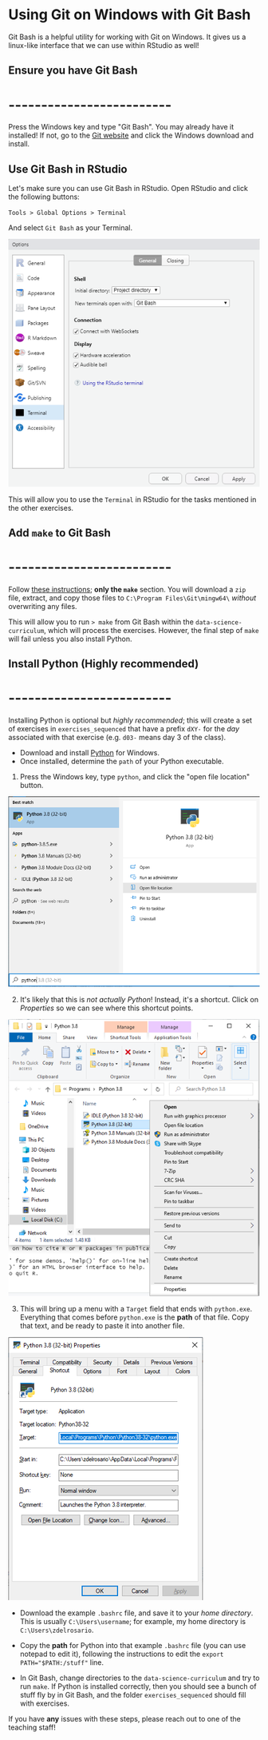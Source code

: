# Using Git on Windows with Git Bash

Git Bash is a helpful utility for working with Git on Windows. It gives us a linux-like interface that we can use within RStudio as well!

## Ensure you have Git Bash
# -------------------------

Press the Windows key and type "Git Bash". You may already have it installed! If not, go to the [Git website](https://git-scm.com/downloads) and click the Windows download and install.

## Use Git Bash in RStudio
<!-- ------------------------- -->

Let's make sure you can use Git Bash in RStudio. Open RStudio and click the following buttons:

`Tools > Global Options > Terminal`

And select `Git Bash` as your Terminal.

![RStudio](./images/rstudio-terminal-gitbash.png)

This will allow you to use the `Terminal` in RStudio for the tasks mentioned in the other exercises.

## Add `make` to Git Bash
# -------------------------

Follow [these instructions](https://gist.github.com/evanwill/0207876c3243bbb6863e65ec5dc3f058); **only the `make`** section. You will download a `zip` file, extract, and copy those files to `C:\Program Files\Git\mingw64\` *without* overwriting any files.

This will allow you to run `> make` from Git Bash within the `data-science-curriculum`, which will process the exercises. However, the final step of `make` will fail unless you also install Python.

## Install Python (Highly recommended)
# -------------------------

Installing Python is optional but *highly recommended*; this will create a set of exercises in `exercises_sequenced` that have a prefix `dXY-` for the *day* associated with that exercise (e.g. `d03-` means day 3 of the class).

- Download and install [Python](https://www.python.org/downloads/) for Windows.
- Once installed, determine the `path` of your Python executable.

1. Press the Windows key, type `python`, and click the "open file location" button.

![python location](./images/python-location.png)

2. It's likely that this is *not actually Python*! Instead, it's a shortcut. Click on *Properties* so we can see where this shortcut points.

![python properties](./images/python-properties.png)

3. This will bring up a menu with a `Target` field that ends with `python.exe`. Everything that comes before `python.exe` is the **path** of that file. Copy that text, and be ready to paste it into another file.

![python target](./images/python-target.png)

- Download the example `.bashrc` file, and save it to your *home directory*. This is usually `C:\Users\username`; for example, my home directory is `C:\Users\zdelrosario`.

- Copy the **path** for Python into that example `.bashrc` file (you can use notepad to edit it), following the instructions to edit the `export PATH="$PATH:/stuff"` line.

- In Git Bash, change directories to the `data-science-curriculum` and try to run `make`. If Python is installed correctly, then you should see a bunch of stuff fly by in Git Bash, and the folder `exercises_sequenced` should fill with exercises.

If you have **any** issues with these steps, please reach out to one of the teaching staff!

